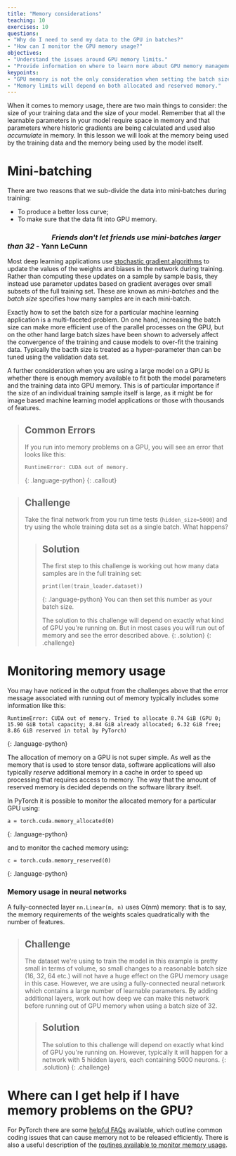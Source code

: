 ```yaml
---
title: "Memory considerations"
teaching: 10
exercises: 10
questions:
- "Why do I need to send my data to the GPU in batches?"
- "How can I monitor the GPU memory usage?"
objectives:
- "Understand the issues around GPU memory limits."
- "Provide information on where to learn more about GPU memory management."
keypoints:
- "GPU memory is not the only consideration when setting the batch size."
- "Memory limits will depend on both allocated and reserved memory."
---
```


When it comes to memory usage, there are two main things to consider: the size of your training data and the size of your model. Remember that all the learnable parameters in your model require space in memory and that parameters where historic gradients are being calculated and used also *accumulate* in memory. In this lesson we will look at the memory being used by the training data and the memory being used by the model itself.

# Mini-batching

There are two reasons that we sub-divide the data into mini-batches during training:

* To produce a better loss curve;
* To make sure that the data fit into GPU memory.

### &nbsp; &nbsp; &nbsp; &nbsp; &nbsp; &nbsp; &nbsp; &nbsp; &nbsp; &nbsp; &nbsp; &nbsp; &nbsp; *Friends don't let friends use mini-batches larger than 32* - Yann LeCunn

Most deep learning applications use [stochastic gradient algorithms](https://hsf-training.github.io/hsf-training-ml-webpage/02-mltechnical/index.html) to update the values of the weights and biases in the network during training. Rather than computing these updates on a sample by sample basis, they instead use parameter updates based on gradient averages over small subsets of the full training set. These are known as *mini-batches* and the *batch size* specifies how many samples are in each mini-batch. 

Exactly how to set the batch size for a particular machine learning application is a multi-faceted problem. On one hand, increasing the batch size can make more efficient use of the parallel processes on the GPU, but on the other hand large batch sizes have been shown to adversely affect the convergence of the training and cause models to over-fit the training data. Typically the bacth size is treated as a hyper-parameter than can be tuned using the validation data set.

A further consideration when you are using a large model on a GPU is whether there is enough memory available to fit both the model parameters and the training data into GPU memory. This is of particular importance if the size of an individual training sample itself is large, as it might be for image based machine learning model applications or those with thousands of features. 

> ## Common Errors
> If you run into memory problems on a GPU, you will see an error that looks like this:
>
> ~~~
> RuntimeError: CUDA out of memory.
> ~~~
> {: .language-python}
{: .callout}

> ## Challenge
> Take the final network from you run time tests (`hidden_size=5000`) and try using the whole training data set as a single batch. What happens?
> 
> > ## Solution
> > 
> > The first step to this challenge is working out how many data samples are in the full training set:
> > ~~~
> > print(len(train_loader.dataset))
> > ~~~
> > {: .language-python}
> > You can then set this number as your batch size.
> > 
> > The solution to this challenge will depend on exactly what kind of GPU you're running on. But in most cases you will run out of memory and see the error described above.
> {: .solution}
{: .challenge}


# Monitoring memory usage

You may have noticed in the output from the challenges above that the error message associated with running out of memory typically includes some information like this:

~~~
RuntimeError: CUDA out of memory. Tried to allocate 8.74 GiB (GPU 0; 15.90 GiB total capacity; 8.84 GiB already allocated; 6.32 GiB free; 8.86 GiB reserved in total by PyTorch)
~~~
{: .language-python}

The allocation of memory on a GPU is not super simple. As well as the memory that is used to store tensor data, software applications will also typically *reserve* additional memory in a cache in order to speed up processing that requires access to memory. The way that the amount of reserved memory is decided depends on the software library itself.  

In PyTorch it is possible to monitor the allocated memory for a particular GPU using:

~~~
a = torch.cuda.memory_allocated(0)
~~~
{: .language-python}

and to monitor the cached memory using:

~~~
c = torch.cuda.memory_reserved(0)
~~~
{: .language-python}

### Memory usage in neural networks

A fully-connected layer `nn.Linear(m, n)` uses O(nm) memory: that is to say, the memory requirements of the weights scales quadratically with the number of features.

> ## Challenge
> The dataset we're using to train the model in this example is pretty small in terms of volume, so small changes to a reasonable batch size (16, 32, 64 etc.) will not have a huge effect on the GPU memory usage in this case. However, we are using a fully-connected neural network which contains a large number of learnable parameters. By adding additional layers, work out how deep we can make this network before running out of GPU memory when using a batch size of 32.
> 
> > ## Solution
> > 
> > The solution to this challenge will depend on exactly what kind of GPU you're running on. However, typically it will happen for a network with 5 hidden layers, each containing 5000 neurons.
> {: .solution}
{: .challenge}


# Where can I get help if I have memory problems on the GPU?

For PyTorch there are some [helpful FAQs](https://pytorch.org/docs/stable/notes/faq.html) available, which outline common coding issues that can cause memory not to be released efficiently. There is also a useful description of the [routines available to monitor memory usage](https://pytorch.org/docs/stable/notes/cuda.html#cuda-memory-management).

